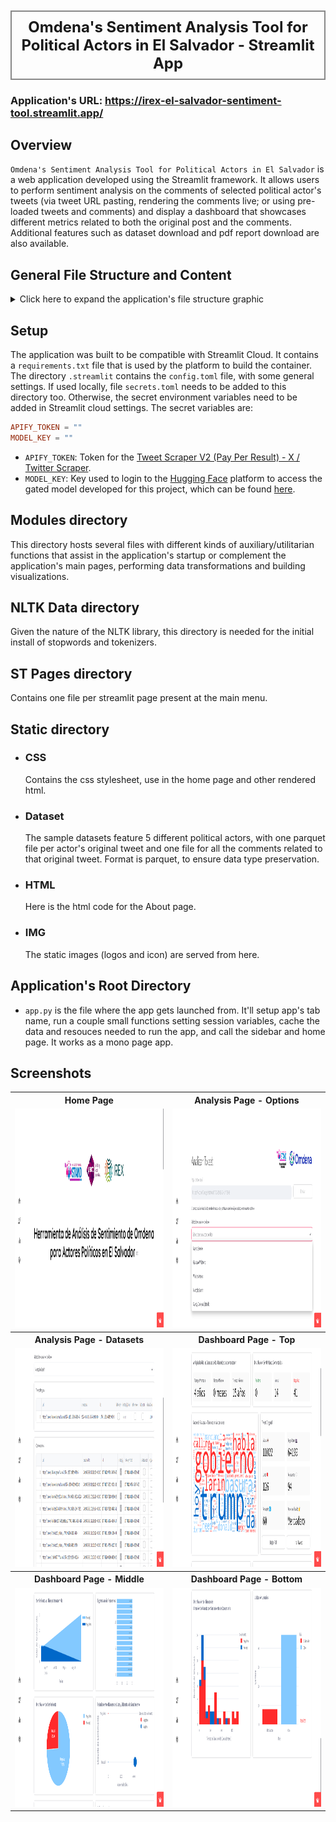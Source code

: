 <h1 style="font-size: 24px; font-weight: bold; text-align: center; padding: 10px; border: 2px solid #888;">Omdena's Sentiment Analysis Tool for Political Actors in El Salvador - Streamlit App</h1>

### Application's URL: <https://irex-el-salvador-sentiment-tool.streamlit.app/>

## Overview

`Omdena's Sentiment Analysis Tool for Political Actors in El Salvador` is a web application developed using the Streamlit framework. It allows users to perform sentiment analysis on the comments of selected political actor's tweets (via tweet URL pasting, rendering the comments live; or using pre-loaded tweets and comments) and display a dashboard that showcases different metrics related to both the original post and the comments. Additional features such as dataset download and pdf report download are also available.

## General File Structure and Content

<details>
  <summary>Click here to expand the application's file structure graphic</summary>

```
IREX-El-Salvador-Sentiment-Tool
+---.streamlit
|   config.toml
|   secrets.toml
|
+---modules
|   __init__.py
|   cache_functions.py
|   constants.py
|   generate_pdf.py
|   graph_functions.py
|   scraper.py
|   sidebar.py
|   utils.py
|
+---nltk_data
|   +---corpora
|   |   \---stopwords
|   |   |   stopwords.zip
|   +---tokenizers
|   |   \---punkt
|   |   |   punkt.zip
|   |
|  
+---src
|   analyse1.png
|   analyse2.png
|   dashboard1.png
|   dashboard2.png
|   dashboard3.png
|   home.png
|
+---st_pages
|   __init__.py
|   about.py
|   analyse.py
|   dashboard.py
|   home.py
|
+---static
|   +---css
|   |   styles.css
|   +---dataset
|   |   \---sample_datasets
|   |   |   gustavo_villatoro_tweet_comments.parquet
|   |   |   gustavo_villatoro_tweet.parquet
|   |   |   marcelo_larin_tweet_comments.parquet
|   |   |   marcelo_larin_tweet.parquet
|   |   |   nayib_bukele_tweet_comments.parquet
|   |   |   nayib_bukele_tweet.parquet
|   |   |   suecy_callejas_estrada_tweet_comments.parquet
|   |   |   suecy_callejas_estrada_tweet.parquet
|   |   |   walter_araujo_tweet_comments.parquet
|   |   |   walter_araujo_tweet.parquet
|   |   |
|   |
|   +---html
|   |   about.html
|   |
|
|   +---img
|   |   banner.png
|   |   favicon.png
|   |   omdena_logo.png
|   |   pce.png
|   |
|
|___.gitignore
|___app.py
|___README.md
|___requirements.txt
```

</details>

## Setup

The application was built to be compatible with Streamlit Cloud. It contains a `requirements.txt` file that is used by the platform to build the container. The directory `.streamlit` contains the `config.toml` file, with some general settings. If used locally, file `secrets.toml` needs to be added to this directory too. Otherwise, the secret environment variables need to be added in Streamlit cloud settings. The secret variables are:

```TOML
APIFY_TOKEN = ""
MODEL_KEY = ""
```

* `APIFY_TOKEN`: Token for the [Tweet Scraper V2 (Pay Per Result) - X / Twitter Scraper](https://apify.com/apidojo/tweet-scraper).
* `MODEL_KEY`: Key used to login to the [Hugging Face](https://huggingface.co/) platform to access the gated model developed for this project, which can be found [here](https://huggingface.co/sagar213/bert-base-spanish-wwm-uncased-finetuned-political_elsalvadore).

## Modules directory

This directory hosts several files with different kinds of auxiliary/utilitarian functions that assist in the application's startup or complement the application's main pages, performing data transformations and building visualizations.

## NLTK Data directory

Given the nature of the NLTK library, this directory is needed for the initial install of stopwords and tokenizers.

## ST Pages directory

Contains one file per streamlit page present at the main menu.

## Static directory

* ### CSS

    Contains the css stylesheet, use in the home page and other rendered html.

* ### Dataset

    The sample datasets feature 5 different political actors, with one parquet file per actor's original tweet and one file for all the comments related to that original tweet. Format is parquet, to ensure data type preservation.

* ### HTML

    Here is the html code for the About page.

* ### IMG

    The static images (logos and icon) are served from here.

## Application's Root Directory

* `app.py` is the file where the app gets launched from. It'll setup app's tab name, run a couple small functions setting session variables, cache the data and resouces needed to run the app, and call the sidebar and home page. It works as a mono page app.

## Screenshots


<table>
    <tr>
        <th>Home Page</th>
        <th>Analysis Page - Options</th>
    </tr>
    </tr>
        <td><img src="src/home.png" alt="Home" style="height: 350px;"></td>
        <td><img src="src/analyse1.png" alt="Actor Options" style="height: 350px;"></td>
    </tr>
    <tr>
        <th>Analysis Page - Datasets</th>
        <th>Dashboard Page - Top</th>
    </tr>
    <tr>
        <td><img src="src/analyse2.png" alt="Datasets" style="height: 350px;"></td>
        <td><img src="src/dashboard1.png" alt="Dashboard Top" style="height: 350px;"></td>
    </tr>
    <tr>
        <th>Dashboard Page - Middle</th>
        <th>Dashboard Page - Bottom</th>
    </tr>
    <tr>
        <td><img src="src/dashboard2.png" alt="Dashboard Middle" style="height: 350px;"></td>
        <td><img src="src/dashboard3.png" alt="Dashboard Bottom" style="height: 350px;"></td>
    </tr>
</table>
